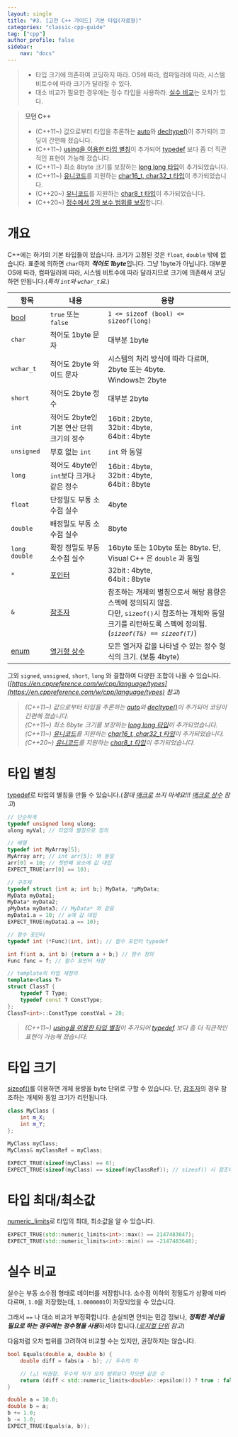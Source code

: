 ```yaml
---
layout: single
title: "#3. [고전 C++ 가이드] 기본 타입(자료형)"
categories: "classic-cpp-guide"
tag: ["cpp"]
author_profile: false
sidebar: 
    nav: "docs"
---
```


> * 타입 크기에 의존하여 코딩하지 마라. OS에 따라, 컴파일러에 따라, 시스템 비트수에 따라 크기가 달라질 수 있다.
> * 대소 비교가 필요한 경우에는 정수 타입을 사용하라. [실수 비교](https://tango1202.github.io/classic-cpp-guide/classic-cpp-guide-type/#%EC%8B%A4%EC%88%98-%EB%B9%84%EA%B5%90)는 오차가 있다.

> **모던 C++**
> * (C++11~) 값으로부터 타입을 추론하는 [auto](https://tango1202.github.io/mordern-cpp/mordern-cpp-auto-decltype/#auto)와 [decltype()](https://tango1202.github.io/mordern-cpp/mordern-cpp-auto-decltype/#decltype)이 추가되어 코딩이 간편해 졌습니다.
> * (C++11~) [using을 이용한 타입 별칭](https://tango1202.github.io/mordern-cpp/mordern-cpp-type/#using%EC%9D%84-%EC%9D%B4%EC%9A%A9%ED%95%9C-%ED%83%80%EC%9E%85-%EB%B3%84%EC%B9%AD)이 추가되어 [typedef](https://tango1202.github.io/classic-cpp-guide/classic-cpp-guide-type/#%ED%83%80%EC%9E%85-%EB%B3%84%EC%B9%AD) 보다 좀 더 직관적인 표현이 가능해 졌습니다.
> * (C++11~) 최소 8byte 크기를 보장하는 [long long 타입](https://tango1202.github.io/mordern-cpp/mordern-cpp-type/#long-long)이 추가되었습니다.
> * (C++11~) [유니코드](https://tango1202.github.io/classic-cpp-guide/classic-cpp-guide-string/#%EC%9C%A0%EB%8B%88%EC%BD%94%EB%93%9C)를 지원하는 [char16_t, char32_t 타입](https://tango1202.github.io/mordern-cpp/mordern-cpp-type/#char16_t-%EC%99%80-char32_t)이 추가되었습니다.
> * (C++20~) [유니코드](https://tango1202.github.io/classic-cpp-guide/classic-cpp-guide-string/#%EC%9C%A0%EB%8B%88%EC%BD%94%EB%93%9C)를 지원하는 [char8_t 타입](https://tango1202.github.io/mordern-cpp/mordern-cpp-type/#c20-char8_t)이 추가되었습니다.
> * (C++20~) [정수에서 2의 보수 범위를 보장](??)합니다.

# 개요

C++에는 하기의 기본 타입들이 있습니다. 크기가 고정된 것은 `float`, `double` 밖에 없습니다. 표준에 의하면 `char`마저 ***적어도 1byte***입니다. 그냥 1byte가 아닙니다. 대부분 OS에 따라, 컴파일러에 따라, 시스템 비트수에 따라 달라지므로 크기에 의존해서 코딩하면 안됩니다.(*특히 `int`와 `wchar_t`요.*)


|항목|내용|용량|
|--|--|--|
|[bool](https://tango1202.github.io/classic-cpp-guide/classic-cpp-guide-bool/)|`true` 또는 <br/>`false`|`1 <= sizeof (bool) <= sizeof(long)`|
|`char`|적어도 1byte 문자|대부분 1byte|
|`wchar_t`|적어도 2byte 와이드 문자|시스템의 처리 방식에 따라 다르며, 2byte 또는 4byte.<br/>Windows는 2byte |
|`short`|적어도 2byte 정수| 대부분 2byte|
|`int`|적어도 2byte인 기본 연산 단위 크기의 정수|16bit : 2byte,<br/>32bit : 4byte,<br/>64bit : 4byte|
|`unsigned`|부호 없는 `int`|`int` 와 동일|
|`long`|적어도 4byte인 `int`보다 크거나 같은 정수|16bit : 4byte,<br/>32bit : 4byte,<br/>64bit : 8byte|
|`float`|단정밀도 부동 소수점 실수|4byte|
|`double`|배정밀도 부동 소수점 실수|8byte|
|`long double`|확장 정밀도 부동소수점 실수|16byte 또는 10byte 또는 8byte. 단, Visual C++ 은 `double` 과 동일|
|`*`|[포인터](https://tango1202.github.io/classic-cpp-guide/classic-cpp-guide-pointer-reference/)|32bit : 4byte,<br/>64bit : 8byte|
|`&`|[참조자](https://tango1202.github.io/classic-cpp-guide/classic-cpp-guide-pointer-reference/#%EC%95%88%EC%A0%95%EC%A0%81%EC%9D%B8-%EC%B0%B8%EC%A1%B0%EC%9E%90)|참조하는 개체의 별칭으로서 해당 용량은 스펙에 정의되지 않음.<br/>다만, `sizeof()`시 참조하는 개체와 동일 크기를 리턴하도록 스펙에 정의됨.(*`sizeof(T&) == sizeof(T)`*)|
|[enum](https://tango1202.github.io/classic-cpp-guide/classic-cpp-guide-enum/)|[열거형 상수](https://tango1202.github.io/classic-cpp-guide/classic-cpp-guide-enum/)|모든 열거자 값을 나타낼 수 있는 정수 형식의 크기. (보통 4byte)|

그외 `signed`, `unsigned`, `short`, `long` 와 결합하여 다양한 조합이 나올 수 있습니다.(*[https://en.cppreference.com/w/cpp/language/types](https://en.cppreference.com/w/cpp/language/types) 참고*)

> *(C++11~) 값으로부터 타입을 추론하는 [auto](https://tango1202.github.io/mordern-cpp/mordern-cpp-auto-decltype/#auto)와 [decltype()](https://tango1202.github.io/mordern-cpp/mordern-cpp-auto-decltype/#decltype)이 추가되어 코딩이 간편해 졌습니다.*<br/>
> *(C++11~) 최소 8byte 크기를 보장하는 [long long 타입](https://tango1202.github.io/mordern-cpp/mordern-cpp-type/#long-long)이 추가되었습니다.*<br/>
> *(C++11~) [유니코드](https://tango1202.github.io/classic-cpp-guide/classic-cpp-guide-string/#%EC%9C%A0%EB%8B%88%EC%BD%94%EB%93%9C)를 지원하는 [char16_t, char32_t 타입](https://tango1202.github.io/mordern-cpp/mordern-cpp-type/#char16_t-%EC%99%80-char32_t)이 추가되었습니다.*<br/>
> *(C++20~) [유니코드](https://tango1202.github.io/classic-cpp-guide/classic-cpp-guide-string/#%EC%9C%A0%EB%8B%88%EC%BD%94%EB%93%9C)를 지원하는 [char8_t 타입](https://tango1202.github.io/mordern-cpp/mordern-cpp-type/#c20-char8_t)이 추가되었습니다.*


# 타입 별칭

[typedef](https://tango1202.github.io/classic-cpp-guide/classic-cpp-guide-type/#%ED%83%80%EC%9E%85-%EB%B3%84%EC%B9%AD)로 타입의 별칭을 만들 수 있습니다.(*절대 [매크로](https://tango1202.github.io/classic-cpp-guide/classic-cpp-guide-preprocessor/) 쓰지 마세요!!! [매크로 상수](https://tango1202.github.io/classic-cpp-guide/classic-cpp-guide-preprocessor/#%EB%A7%A4%ED%81%AC%EB%A1%9C-%EC%83%81%EC%88%98) 참고*)

```cpp
// 단순하게
typedef unsigned long ulong; 
ulong myVal; // 타입의 별칭으로 정의

// 배열
typedef int MyArray[5]; 
MyArray arr; // int arr[5]; 와 동일 
arr[0] = 10; // 첫번째 요소에 값 대입
EXPECT_TRUE(arr[0] == 10);

// 구조체
typedef struct {int a; int b;} MyData, *pMyData;
MyData myData1;
MyData* myData2;
pMyData myData3; // MyData* 와 같음
myData1.a = 10; // a에 값 대입
EXPECT_TRUE(myData1.a == 10);

// 함수 포인터
typedef int (*Func)(int, int); // 함수 포인터 typedef

int f(int a, int b) {return a + b;} // 함수 정의
Func func = f; // 함수 포인터 저장

// template의 타입 재정의
template<class T> 
struct ClassT { 
    typedef T Type;
    typedef const T ConstType; 
}; 
ClassT<int>::ConstType constVal = 20;
```

> *(C++11~) [using을 이용한 타입 별칭](https://tango1202.github.io/mordern-cpp/mordern-cpp-type/#using%EC%9D%84-%EC%9D%B4%EC%9A%A9%ED%95%9C-%ED%83%80%EC%9E%85-%EB%B3%84%EC%B9%AD)이 추가되어 [typedef](https://tango1202.github.io/classic-cpp-guide/classic-cpp-guide-type/#%ED%83%80%EC%9E%85-%EB%B3%84%EC%B9%AD) 보다 좀 더 직관적인 표현이 가능해 졌습니다.*

# 타입 크기

[sizeof()](https://tango1202.github.io/classic-cpp-guide/classic-cpp-guide-operators/#sizeof-%EC%97%B0%EC%82%B0%EC%9E%90)를 이용하면 개체 용량을 byte 단위로 구할 수 있습니다. 단, [참조자](https://tango1202.github.io/classic-cpp-guide/classic-cpp-guide-pointer-reference/#%EC%95%88%EC%A0%95%EC%A0%81%EC%9D%B8-%EC%B0%B8%EC%A1%B0%EC%9E%90)의 경우 참조하는 개체와 동일 크기가 리턴됩니다.

```cpp
class MyClass {
    int m_X;
    int m_Y;
};

MyClass myClass;
MyClass& myClassRef = myClass;

EXPECT_TRUE(sizeof(myClass) == 8);
EXPECT_TRUE(sizeof(myClass) == sizeof(myClassRef)); // sizeof() 시 참조하는 개체와 참조자는 크기가 같습니다.

```

# 타입 최대/최소값

[numeric_limits](https://tango1202.github.io/classic-cpp-guide/classic-cpp-guide-type/#%ED%83%80%EC%9E%85-%EC%B5%9C%EB%8C%80%EC%B5%9C%EC%86%8C%EA%B0%92)로 타입의 최대, 최소값을 알 수 있습니다.

```cpp
EXPECT_TRUE(std::numeric_limits<int>::max() == 2147483647);
EXPECT_TRUE(std::numeric_limits<int>::min() == -2147483648);
```
# 실수 비교

실수는 부동 소수점 형태로 데이터를 저장합니다. 소수점 이하의 정밀도가 상황에 따라 다르며, `1.0`을 저장했는데, `1.0000001`이 저장되었을 수 있습니다. 

그래서 `==` 나 대소 비교가 부정확합니다. 손실되면 안되는 민감 정보나, ***정확한 계산을 필요로 하는 경우에는 정수형을 사용***하셔야 합니다.(*[로지컬 단위](https://tango1202.github.io/cpp-coding-pattern/cpp-coding-pattern-logical/) 참고*) 


다음처럼 오차 범위를 고려하여 비교할 수는 있지만, 권장하지는 않습니다.

```cpp
bool Equals(double a, double b) {
    double diff = fabs(a - b); // 두수의 차

    // (△) 비권장. 두수의 차가 오차 범위보다 작으면 같은 수
    return (diff < std::numeric_limits<double>::epsilon()) ? true : false;
}

double a = 10.0;
double b = a;
b += 1.0;
b -= 1.0;
EXPECT_TRUE(Equals(a, b)); 
```


